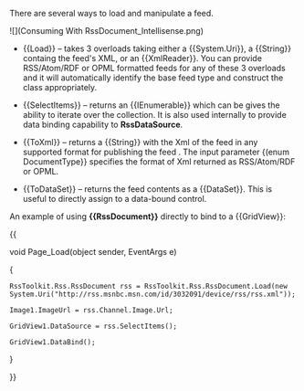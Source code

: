 There are several ways to load and manipulate a feed.
![](Consuming With RssDocument_Intellisense.png)

* {{Load}} – takes 3 overloads taking either a {{System.Uri}}, a {{String}} containg the feed's XML, or an {{XmlReader}}. You can provide RSS/Atom/RDF or OPML formatted feeds for any of these 3 overloads and it will automatically identify the base feed type and construct the class appropriately.
* {{SelectItems}} – returns an {{IEnumerable}} which can be gives the ability to iterate over the collection. It is also used internally to provide data binding capability to **RssDataSource**.
* {{ToXml}} – returns a {{String}} with the Xml of the feed in any supported format for publishing the feed . The input parameter {(enum DocumentType}} specifies the format of Xml returned as RSS/Atom/RDF or OPML.
* {{ToDataSet}} – returns the feed contents as a {{DataSet}}. This is useful to directly assign to a data-bound control.
An example of using **{{RssDocument}}** directly to bind to a {{GridView}}:
{{
void Page_Load(object sender, EventArgs e)
{
    RssToolkit.Rss.RssDocument rss = RssToolkit.Rss.RssDocument.Load(new System.Uri("http://rss.msnbc.msn.com/id/3032091/device/rss/rss.xml"));
    Image1.ImageUrl = rss.Channel.Image.Url;
    GridView1.DataSource = rss.SelectItems();
    GridView1.DataBind();
}
}}
